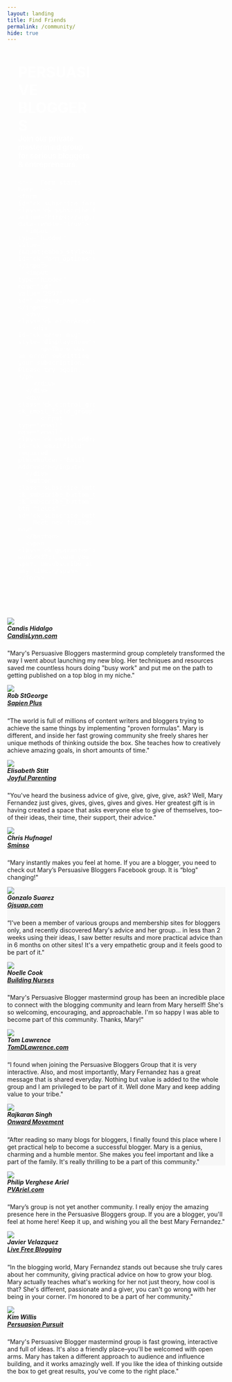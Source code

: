 ```yaml
---
layout: landing
title: Find Friends
permalink: /community/
hide: true
---
```


<div class="container-fluid">
<style type="text/css">
.ck_form {
    background: url("/img/funlady.jpg") no-repeat center center; 
  -webkit-background-size: cover;
  -moz-background-size: cover;
  -o-background-size: cover;
  background-size: cover;
    margin: 0;
    color: #fff;
}
.ck_form_fields {
    text-align: left;
}
.ck_control_group, .ck_subscribe_button {
    width: 100%;
}
.ck_form .ck_subscribe_button {
    color: #222;
    font-weight: bold;
    background-color: #e303ac;
    border-color: #e303ac;
}
.ck_form .ck_subscribe_button:hover {
    background: transparent !important;
    color: #e303ac !important;
}
.ck_subscribe_button_top:hover {
    }
.ck_form input[type="text"], .ck_form input[type="email"] {
    background-color: #fff;
    color: #383838 !important;
}
.ck_guarantee {
    color: #fff !important;
}
.form-header {
font-size:1.2em;
padding: 0 60% 10% 5%;
color: #fff;
}
@media only screen and (max-width: 480px) {
    .form-header {
        font-size: 0.8em;
        padding: 3% 5%;
    }
}
</style>

<script src="https://app.convertkit.com/assets/CKJS4.js?v=21"></script>

<div class="ck_form ck_vertical_subscription_form">
<div class="form-header">
<h1 style="margin-bottom:0;">PERSUASIVE BLOGGERS</h1>
<h4 style="margin-top:0;">Join our private mastermind group for serious bloggers & entrepreneurs.</h4>


  <div class="ck_form_fields">

    <!--  Form starts here  -->
    <form id="ck_subscribe_form" class="ck_subscribe_form" action="https://app.convertkit.com/landing_pages/2997/subscribe" data-remote="true">
      <input type="hidden" value="{&quot;embed_style&quot;:&quot;inline&quot;,&quot;embed_trigger&quot;:&quot;scroll_percentage&quot;,&quot;scroll_percentage&quot;:&quot;70&quot;,&quot;delay_seconds&quot;:&quot;10&quot;,&quot;display_position&quot;:&quot;br&quot;,&quot;display_devices&quot;:&quot;all&quot;,&quot;days_no_show&quot;:&quot;15&quot;,&quot;converted_behavior&quot;:&quot;show&quot;}" id="ck_form_options"></input>
      <input type="hidden" name="id" value="2997" id="landing_page_id"></input>
      <div class="ck_errorArea">
        <div id="ck_error_msg" style="display:none">
          <p>There was an error submitting your subscription. Please try again.</p>
        </div>
      </div>
      <div class="ck_control_group ck_email_field_group">
          <input type="email" name="email" class="ck_email_address" id="ck_emailField" required placeholder="Email Address"></input>
      </div>
      <button class="subscribe_button ck_subscribe_button_top ck_subscribe_button btn fields" id='ck_subscribe_button'>
        Meet new friends now!
      </button>
      <span class="ck_guarantee">I won&#x27;t send you spam. Unsubscribe at any time.</span>
    </form>
  </div>
  
  </div>
  
 </div>

<div class="h-text-wide">
&nbsp;
<div class="section group">
<div class="col span_1_of_4"><img src="http://secure.gravatar.com/avatar/9b60cd9dd94249c6c1b138d430c0f99e?s=48&d" class="avatar">
<h5 style="margin-top:0px;">Candis Hidalgo<br><em><a href="http://www.candislynn.com/" target="0">CandisLynn.com</a></em></h5>
<p>"Mary's Persuasive Bloggers mastermind group completely transformed the way I went about launching my new blog. Her techniques and resources saved me countless hours doing "busy work" and put me on the path to getting published on a top blog in my niche."</p></div>
<div class="col span_1_of_4"><img src="http://secure.gravatar.com/avatar/7e488f9165f5105fb8cd196d3b3c11d6?s=48&d" class="avatar">
<h5 style="margin-top:0px;">Rob StGeorge<br><em><a href="http://www.sapienplus.com/" target="0">Sapien Plus</a></em></h5>
<p>“The world is full of millions of content writers and bloggers trying to achieve the same things by implementing "proven formulas". Mary is different, and inside her fast growing community she freely shares her unique methods of thinking outside the box. She teaches how to creatively achieve amazing goals, in short amounts of time."</p></div>

<div class="col span_1_of_4"><img src="/img/elisabethstitt.jpg" class="avatar">
<h5 style="margin-top:0px;">Elisabeth Stitt<br><em><a href="http://www.elisabethstitt.com/" target="0">Joyful Parenting</a></em></h5>
<p>"You've heard the business advice of give, give, give, give, ask? Well, Mary Fernandez just gives, gives, gives, gives and gives. Her greatest gift is in having created a space that asks everyone else to give of themselves, too–of their ideas, their time, their support, their advice."</p></div>

<div class="col span_1_of_4"><img src="http://secure.gravatar.com/avatar/97a250b55558ee6f37d65e06d519012d?s=48&d" class="avatar">
<h5 style="margin-top:0px;">Chris Hufnagel<br><em><a href="https://sminso.com/" target="0">Sminso</a></em></h5>
<p>“Mary instantly makes you feel at home. If you are a blogger, you need to check out Mary’s Persuasive Bloggers Facebook group. It is “blog" changing!"</p></div>

</div>
</div>

<div class="h-text-wide" style="background:#f7f7f7;">
<div class="section group">

<div class="col span_1_of_4"><img src="http://secure.gravatar.com/avatar/d073bd756e1833f778102847291c9b7c?s=48&d" class="avatar">
<h5 style="margin-top:0px;">Gonzalo Suarez<br><em><a href="http://gjsuap.com" target="0">Gjsuap.com</a></em></h5>
<p>“I've been a member of various groups and membership sites for bloggers only, and recently discovered Mary's advice and her group... in less than 2 weeks using their ideas, I saw better results and more practical advice than in 6 months on other sites! It's a very empathetic group and it feels good to be part of it."</p></div>

<div class="col span_1_of_4"><img src="/img/noellecook.jpg" class="avatar">
<h5 style="margin-top:0px;">Noelle Cook<br><em><a href="http://www.buildingnurses.com/" target="0">Building Nurses</a></em></h5>
<p>"Mary's Persuasive Blogger mastermind group has been an incredible place to connect with the blogging community and learn from Mary herself! She's so welcoming, encouraging, and approachable. I'm so happy I was able to become part of this community. Thanks, Mary!"</p></div>

<div class="col span_1_of_4"><img src="/img/tomlawrence.jpg" class="avatar">
<h5 style="margin-top:0px;">Tom Lawrence<br><em><a href="http://tomdlawrence.com/" target="0">TomDLawrence.com</a></em></h5>
<p>“I found when joining the Persuasive Bloggers Group that it is very interactive. Also, and most importantly, Mary Fernandez has a great message that is shared everyday. Nothing but value is added to the whole group and I am privileged to be part of it. Well done Mary and keep adding value to your tribe."</p></div>
<div class="col span_1_of_4"><img src="http://0.gravatar.com/avatar/9fcaaa6307c67742205022ba07872ed7?s=75&amp;d=blank&amp;r=pg" class="avatar">
<h5 style="margin-top:0px;">Rajkaran Singh<br><em><a href="http://onwardmovement.com/" target="0">Onward Movement</a></em></h5>
<p>“After reading so many blogs for bloggers, I finally found this place where I get practical help to become a successful blogger. Mary is a genius, charming and a humble mentor. She makes you feel important and like a part of the family. It's really thrilling to be a part of this community."</p></div>

</div>
</div>

<div class="h-text-wide" style="border-bottom:none;">
<div class="section group">
<div class="col span_1_of_4"><img src="http://secure.gravatar.com/avatar/d0534388835b5d7beb86a0e77cf615f0?s=48&d" class="avatar">
<h5 style="margin-top:0px;">Philip Verghese Ariel<br><em><a href="http://www.pvariel.com/" target="0">PVAriel.com</a></em></h5>
<p>“Mary’s group is not yet another community. I really enjoy the amazing presence here in the Persuasive Bloggers group. If you are a blogger, you'll feel at home here! Keep it up, and wishing you all the best Mary Fernandez."</p></div>

<div class="col span_1_of_4"><img src="https://secure.gravatar.com/avatar/071305db46580dbf1e5f66c4dbdcfd07?s=250" class="avatar">
<h5 style="margin-top:0px;">Javier Velazquez<br><em><a href="http://livefreeblogging.com/" target="0">Live Free Blogging</a></em></h5>
<p>“In the blogging world, Mary Fernandez stands out because she truly cares about her community, giving practical advice on how to grow your blog. Mary actually teaches what's working for her not just theory, how cool is that? She's different, passionate and a giver, you can't go wrong with her being in your corner. I'm honored to be a part of her community."</p></div>

<div class="col span_1_of_4"><img src="https://secure.gravatar.com/avatar/75bc276031a21fea9cf3980e06ef2ebb?s=250" class="avatar">
<h5 style="margin-top:0px;">Kim Willis<br><em><a href="http://persuasionpursuit.com/" target="0">Persuasion Pursuit</a></em></h5>
<p>“Mary's Persuasive Blogger mastermind group is fast growing, interactive and full of ideas. It's also a friendly place–you'll be welcomed with open arms. Mary has taken a different approach to audience and influence building, and it works amazingly well. If you like the idea of thinking outside the box to get great results, you've come to the right place."</p></div>
</div>
</div>

        

</div>

